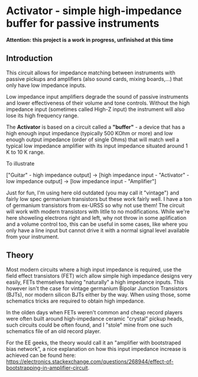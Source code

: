 # Activator - simple high-impedance buffer for passive instruments

__Attention: this project is a work in progress, unfinished at this time__

## Introduction

This circuit allows for impedance matching between instruments with passive pickups and amplifiers (also sound cards, mixing boards,...) that only have low impedance inputs. 

Low impedance input amplifiers degrade the sound of passive instruments and lower effectiveness of their volume and tone controls. Without the high impedance input (sometimes called High-Z input) the instrument will also lose its high frequency range.

The __Activator__ is based on a circuit called a __"buffer"__ - a device that has a high enough input impedance (typically 500 KOhm or more) and low enough output impedance (order of single Ohms) that will match well a typical low impedance amplifier with its input impedance situated around 1 K to 10 K range.

To illustrate

["Guitar" -  high impedance output] -> [high impedance input  - "Activator" - low impedance output] -> [low impedance input  -  "Amplifier"] 

Just for fun, I'm using here old outdated (you may call it "vintage") and fairly low spec germanium transistors but these work fairly well. I have a ton of germanium transistors from ex-URSS so why not use them! The circuit will work with modern transistors with litlle to no modifications. While we're here showeling electrons right and left, why not throw in some aplification and a volume control too, this can be useful in some cases, like where you only have a line input but cannot drive it with a normal signal level available from your instrument. 

## Theory

Most modern circuits where a high input impedance is required, use the field effect transistors (FET) wich allow simple high impedance designs very easily, FETs themselves having "naturally" a high impedance inputs. This however isn't the case for vintage germanium Bipolar Junction Transistors (BJTs), nor modern silicon BJTs either by the way. When using those, some schematics tricks are required to obtain high impedance. 

In the olden days when FETs weren't common and cheap record players were often built around high-impedance ceramic "crystal" pickup heads, such circuits could be often found, and I "stole" mine from one such schematics file of an old record player.

For the EE geeks, the theory would call it an "amplifier with bootstraped bias network", a nice explanation on how this input impedance increase is achieved can be found here: https://electronics.stackexchange.com/questions/268944/effect-of-bootstrapping-in-amplifier-circuit.

